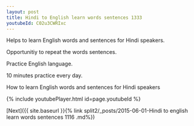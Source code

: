```yaml
---
layout: post
title: Hindi to English learn words sentences 1333 
youtubeId: C02u3CWRIxc
---
```

 
 
Helps to learn English words and sentences for Hindi speakers.

Opportunitiy to repeat the words sentences. 

Practice English language. 
 
10 minutes practice every day. 
 
How to learn English words and sentences for Hindi speakers 
 
{% include youtubePlayer.html id=page.youtubeId %}
 
 
[Next]({{ site.baseurl }}{% link  split2/_posts/2015-06-01-Hindi to english learn words sentences 1116 .md%})
 

